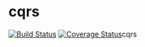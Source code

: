 # cqrs

[![Build Status](https://travis-ci.org/yehohanan7/cqrs.svg)](https://travis-ci.org/yehohanan7/cqrs?branch=master)
[![Coverage Status](https://coveralls.io/repos/yehohanan7/cqrs/badge.svg?branch=master&service=github)](https://coveralls.io/github/yehohanancqrscqrscqrs?branch=master)cqrs
